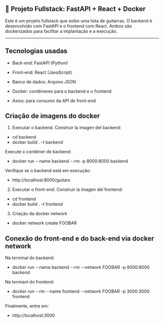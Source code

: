 ##  **📖 Projeto Fullstack: FastAPI + React + Docker**

Este é um projeto fullstack que exibe uma lista de guitarras. O backend é desenvolvido com FastAPI e o frontend com React. Ambos são dockerizados para facilitar a implantação e a execução.

---

## **Tecnologias usadas**
- Back-end: FastAPI (Python)

- Front-end: React (JavaScript)

- Banco de dados: Arquivo JSON

- Docker: contêineres para o backend e o frontend

- Axios: para consumo da API de front-end



## **Criação de imagens do docker**
1. Executar o backend.
Construir la imagen del backend:
- cd backend
- docker build . -t backend

Execute o contêiner de backend:
- docker run --name backend --rm -p 8000:8000 backend

Verifique se o backend está em execução:
- http://localhost:8000/guitars

2. Executar o front-end.
Construir la imagen del frontend:
- cd frontend
- docker build . -t frontend

3. Criação da docker network
- docker network create FOOBAR

## **Conexão do front-end e do back-end via docker network**
Na terminal do backend:
- docker run --name backend --rm --network FOOBAR -p 8000:8000 backend

Na termianl do frontend:
- docker run --rm --name frontend --network FOOBAR -p 3000:3000 frontend

Finalmente, entre em:
- http://localhost:3000


